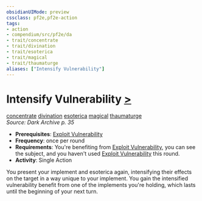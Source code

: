 ```yaml
---
obsidianUIMode: preview
cssclass: pf2e,pf2e-action
tags:
- action
- compendium/src/pf2e/da
- trait/concentrate
- trait/divination
- trait/esoterica
- trait/magical
- trait/thaumaturge
aliases: ["Intensify Vulnerability"]
---
```

# Intensify Vulnerability [>](rules/core-rulebook/chapter-9-playing-the-game.md#Actions "Single Action")
[concentrate](rules/traits/concentrate.md)  [divination](rules/traits/divination.md)  [esoterica](rules/traits/esoterica-da.md)  [magical](rules/traits/magical.md)  [thaumaturge](rules/traits/thaumaturge-da.md)  
*Source: Dark Archive p. 35*  

- **Prerequisites**: [Exploit Vulnerability](rules/actions/exploit-vulnerability-da.md)
- **Frequency**: once per round
- **Requirements**: You're benefiting from [Exploit Vulnerability](rules/actions/exploit-vulnerability-da.md), you can see the subject, and you haven't used [Exploit Vulnerability](rules/actions/exploit-vulnerability-da.md) this round.
- **Activity**: Single Action

You present your implement and esoterica again, intensifying their effects on the target in a way unique to your implement. You gain the intensified vulnerability benefit from one of the implements you're holding, which lasts until the beginning of your next turn.